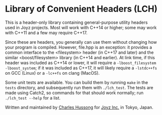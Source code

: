 # Library of Convenient Headers (LCH)

This is a header-only library containing general-purpose utility headers used in
Joyz projects. Most will work with C++14 or higher; some may work with C++11 
and a few may require C++17. 

Since these are headers, you generally can use them without changing how your 
program is compiled. However, file.hpp is an exception: it provides a common
interface to the \<filesystem\> header (in C++17 and later) and the similar
\<boost/filesystem\> library (in C++14 and earlier). At link time, if this 
header was included as C++14 or lower, it will require a 
`-lboost_filesystem -lboost_system`; if it was included as C++17, it will likely
require a `-lstdc++fs` on GCC (Linux) or a `-lc++fs` on clang (MacOS).

Some unit tests are available. You can build them by running `make` in the 
`tests` directory, and subsequently run them with `./lch_test`. The tests are
made using Catch2, so commands for that should work normally; run 
`./lch_test --help` for a list.

Written and maintained by [Charles Hussong](mailto:c.hussong@joyz.co.jp) 
for [Joyz Inc.](https://www.joyz.co.jp/) in Tokyo, Japan.
